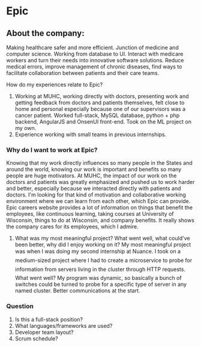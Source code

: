 # Epic

## About the company:
Making healthcare safer and more efficient. Junction of medicine and computer science. Working from database to UI.
Interact with medicare workers and turn their needs into innovative software solutions. Reduce medical errors, improve management of chronic diseases, find ways to facilitate collaboration between patients and their care teams.

How do my experiences relate to Epic?
1. Working at MUHC, working directly with doctors, presenting work and getting feedback from doctors and patients themselves, felt close to home and personal especially because one of our supervisors was a cancer patient. Worked full-stack, MySQL database, python + php backend, AngularJS and OnsenUI front-end. Took on the ML project on my own.
1. Experience working with small teams in previous internships.

### Why do I want to work at Epic?
Knowing that my work directly influences so many people in the States and around the world, knowing our work is important and benefits so many people are huge motivators. At MUHC, the impact of our work on the doctors and patients was greatly emphasized and pushed us to work harder and better, especially because we interacted directly with patients and doctors. I'm looking for that kind of motivation and collaborative working environment where we can learn from each other, which Epic can provide.
Epic careers website provides a lot of information on things that benefit the employees, like continuous learning, taking courses at University of Wisconsin, things to do at Wisconsin, and company benefits. It really shows the company cares for its employees, which I admire.

1. What was my most meaningful project? What went well, what could've been better, why did I enjoy working on it?
My most meaningful project was when I was doing my second internship at Nuance. I took on a medium-sized project where I had to create a microservice to probe for information from servers living in the cluster through HTTP requests. 
What went well? My program was dynamic, so basically a bunch of switches could be turned to probe for a specific type of server in any named cluster.
Better communications at the start.

### Question
1. Is this a full-stack position?
1. What languages/frameworks are used?
1. Developer team layout?
1. Scrum schedule?